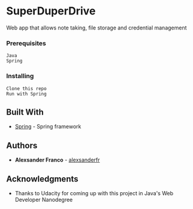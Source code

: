 # SuperDuperDrive

Web app that allows note taking, file storage and credential management

### Prerequisites

```
Java
Spring
```

### Installing

```
Clone this repo
Run with Spring
```

## Built With

* [Spring](https://spring.io/) - Spring framework

## Authors

* **Alexsander Franco** -  [alexsanderfr](https://github.com/alexsanderfr)

## Acknowledgments

* Thanks to Udacity for coming up with this project in Java's Web Developer Nanodegree
